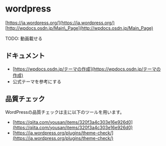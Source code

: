 # wordpress

[https://ja.wordpress.org/](https://ja.wordpress.org/) [http://wpdocs.osdn.jp/Main\_Page](http://wpdocs.osdn.jp/Main_Page)

TODO: 動画載せる

## ドキュメント

* [https://wpdocs.osdn.jp/テーマの作成](https://wpdocs.osdn.jp/テーマの作成)
* 公式テーマを参考にする

## 品質チェック

WordPressの品質チェックは主に以下のツールを用います。

* [https://qiita.com/yousan/items/320f3a4c303e16e926d0](https://qiita.com/yousan/items/320f3a4c303e16e926d0)
* [https://ja.wordpress.org/plugins/theme-check/](https://ja.wordpress.org/plugins/theme-check/)

